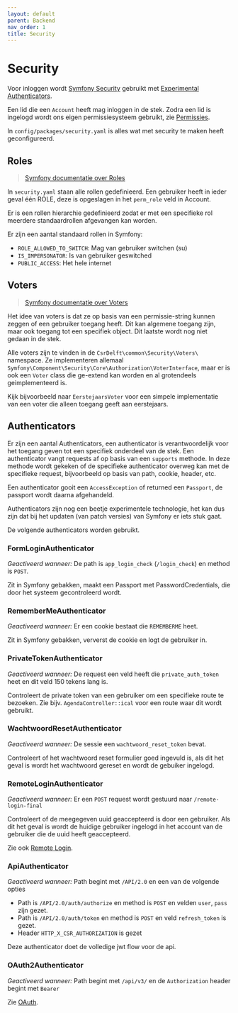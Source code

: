 ```yaml
---
layout: default
parent: Backend
nav_order: 1
title: Security
---
```


# Security

Voor inloggen wordt [Symfony Security](https://symfony.com/doc/current/security.html) gebruikt met [Experimental Authenticators](https://symfony.com/doc/current/security/experimental_authenticators.html).

Een lid die een `Account` heeft mag inloggen in de stek. Zodra een lid is ingelogd wordt ons eigen permissiesysteem gebruikt, zie [Permissies](permissies.md).

In `config/packages/security.yaml` is alles wat met security te maken heeft geconfigureerd.

## Roles

> [Symfony documentatie over Roles](https://symfony.com/doc/current/security.html#roles)

In `security.yaml` staan alle rollen gedefinieerd. Een gebruiker heeft in ieder geval één ROLE, deze is opgeslagen in het `perm_role` veld in Account.

Er is een rollen hierarchie gedefinieerd zodat er met een specifieke rol meerdere standaardrollen afgevangen kan worden.

Er zijn een aantal standaard rollen in Symfony:

- `ROLE_ALLOWED_TO_SWITCH`: Mag van gebruiker switchen (su)
- `IS_IMPERSONATOR`: Is van gebruiker geswitched
- `PUBLIC_ACCESS`: Het hele internet

## Voters

> [Symfony documentatie over Voters](https://symfony.com/doc/current/security/voters.html)

Het idee van voters is dat ze op basis van een permissie-string kunnen zeggen of een gebruiker toegang heeft. Dit kan algemene toegang zijn, maar ook toegang tot een specifiek object. Dit laatste wordt nog niet gedaan in de stek.

Alle voters zijn te vinden in de `CsrDelft\common\Security\Voters\ ` namespace. Ze implementeren allemaal `Symfony\Component\Security\Core\Authorization\VoterInterface`, maar er is ook een `Voter` class die ge-extend kan worden en al grotendeels geimplementeerd is.

Kijk bijvoorbeeld naar `EerstejaarsVoter` voor een simpele implementatie van een voter die alleen toegang geeft aan eerstejaars.

## Authenticators

Er zijn een aantal Authenticators, een authenticator is verantwoordelijk voor het toegang geven tot een specifiek onderdeel van de stek. Een authenticator vangt requests af op basis van een `supports` methode. In deze methode wordt gekeken of de specifieke authenticator overweg kan met de specifieke request, bijvoorbeeld op basis van path, cookie, header, etc.

Een authenticator gooit een `AccessException` of returned een `Passport`, de passport wordt daarna afgehandeld.

Authenticators zijn nog een beetje experimentele technologie, het kan dus zijn dat bij het updaten (van patch versies) van Symfony er iets stuk gaat.

De volgende authenticators worden gebruikt.

### FormLoginAuthenticator

_Geactiveerd wanneer:_ De path is `app_login_check` (`/login_check`) en method is `POST`.

Zit in Symfony gebakken, maakt een Passport met PasswordCredentials, die door het systeem gecontroleerd wordt.

### RememberMeAuthenticator

_Geactiveerd wanneer:_ Er een cookie bestaat die `REMEMBERME` heet.

Zit in Symfony gebakken, ververst de cookie en logt de gebruiker in.

### PrivateTokenAuthenticator

_Geactiveerd wanneer:_ De request een veld heeft die `private_auth_token` heet en dit veld 150 tekens lang is.

Controleert de private token van een gebruiker om een specifieke route te bezoeken. Zie bijv. `AgendaController::ical` voor een route waar dit wordt gebruikt.

### WachtwoordResetAuthenticator

_Geactiveerd wanneer:_ De sessie een `wachtwoord_reset_token` bevat.

Controleert of het wachtwoord reset formulier goed ingevuld is, als dit het geval is wordt het wachtwoord gereset en wordt de gebuiker ingelogd.

### RemoteLoginAuthenticator

_Geactiveerd wanneer:_ Er een `POST` request wordt gestuurd naar `/remote-login-final`

Controleert of de meegegeven uuid geaccepteerd is door een gebruiker. Als dit het geval is wordt de huidige gebruiker ingelogd in het account van de gebruiker die de uuid heeft geaccepteerd.

Zie ook [Remote Login](./remote-login.md).

### ApiAuthenticator

_Geactiveerd wanneer:_ Path begint met `/API/2.0` en een van de volgende opties

- Path is `/API/2.0/auth/authorize` en method is `POST` en velden `user`, `pass` zijn gezet.
- Path is `/API/2.0/auth/token` en method is `POST` en veld `refresh_token` is gezet.
- Header `HTTP_X_CSR_AUTHORIZATION` is gezet

Deze authenticator doet de volledige jwt flow voor de api.

### OAuth2Authenticator

_Geactiveerd wanneer:_ Path begint met `/api/v3/` en de `Authorization` header begint met `Bearer `

Zie [OAuth](../onderdelen/oauth.md).
